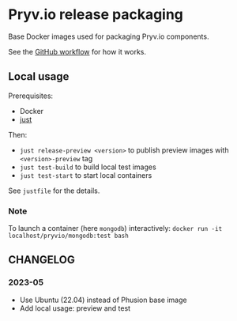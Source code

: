 # Pryv.io release packaging

Base Docker images used for packaging Pryv.io components.

See the [GitHub workflow](.github/workflows/publish.yaml) for how it works.

## Local usage

Prerequisites:
- Docker
- [just](https://github.com/casey/just#installation)

Then:
- `just release-preview <version>` to publish preview images with `<version>-preview` tag
- `just test-build` to build local test images
- `just test-start` to start local containers

See `justfile` for the details.

### Note

To launch a container (here `mongodb`) interactively: `docker run -it localhost/pryvio/mongodb:test bash`


## CHANGELOG

### 2023-05
- Use Ubuntu (22.04) instead of Phusion base image
- Add local usage: preview and test
